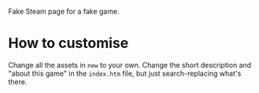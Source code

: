 
Fake Steam page for a fake game.

# How to customise

Change all the assets in `new` to your own.
Change the short description and "about this game" in the `index.htm` file, but just search-replacing what's there.
